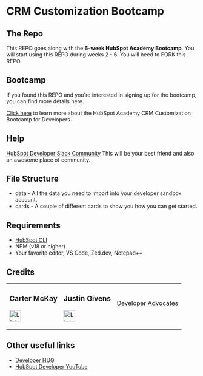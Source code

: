 # CRM Customization Bootcamp
## The Repo
This REPO goes along with the **6-week HubSpot Academy Bootcamp**. 
You will start using this REPO during weeks 2 - 6. You will need to FORK this REPO.

## Bootcamp
If you found this REPO and you're interested in signing up for the bootcamp, you can find more details here.

[Click here](https://www.hubspot.com/academy/bootcamps/crmcb) to learn more about the HubSpot Academy CRM Customization Bootcamp for Developers.

## Help
[HubSpot Developer Slack Community](https://developers.hubspot.com/slack)
This will be your best friend and also an awesome place of community. 

## File Structure
- data - All the data you need to import into your developer sandbox account.
- cards - A couple of different cards to show you how you can get started.

## Requirements
- [HubSpot CLI](https://github.com/HubSpot/hubspot-cli/)
- NPM (v18 or higher)
- Your favorite editor, VS Code, Zed.dev, Notepad++ 

## Credits
<table>
<tr>
<td><h3>Carter McKay</h3>
<p><a target="_blank" rel="noopener" href="https://www.linkedin.com/in/carterwm/"><img src="https://img.shields.io/badge/LinkedIn-0077B5?style=for-the-badge&logo=linkedin&logoColor=white" height="30" alt="LinkedIn Badge"/></a></ul>
</td>
<td><h3>Justin Givens</h3>
<p><a target="_blank" rel="noopener" href="https://www.linkedin.com/in/justindgivens/"><img src="https://img.shields.io/badge/LinkedIn-0077B5?style=for-the-badge&logo=linkedin&logoColor=white" height="30" alt="LinkedIn Badge"/></a></p>
</td>
<td><a><a target="_blank" rel="noopener" href="https://github.com/hubspotdev/">Developer Advocates</a></h3>
<p></p>
</td>
</tr>
</table>

## Other useful links
- [Developer HUG](https://events.hubspot.com/developer/)
- [HubSpot Developer YouTube](https://www.youtube.com/@HubSpotDevelopers)
